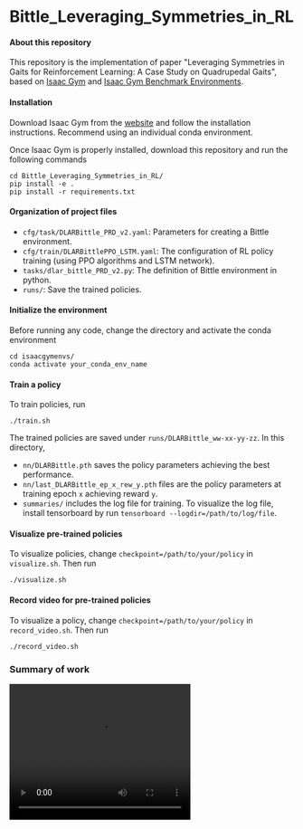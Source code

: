 # Bittle_Leveraging_Symmetries_in_RL


#### About this repository
This repository is the implementation of paper "Leveraging Symmetries in Gaits for Reinforcement Learning: A Case Study on Quadrupedal Gaits", based on [Isaac Gym](https://developer.nvidia.com/isaac-gym) and [Isaac Gym Benchmark Environments](https://github.com/NVIDIA-Omniverse/IsaacGymEnvs).


#### Installation
Download Isaac Gym from the [website](https://developer.nvidia.com/isaac-gym) and follow the installation instructions. Recommend using an individual conda environment.

Once Isaac Gym is properly installed, download this repository and run the following commands

```
cd Bittle_Leveraging_Symmetries_in_RL/
pip install -e .
pip install -r requirements.txt
```

#### Organization of project files
* `cfg/task/DLARBittle_PRD_v2.yaml`: Parameters for creating a Bittle environment.
* `cfg/train/DLARBittlePPO_LSTM.yaml`: The configuration of RL policy training (using PPO algorithms and LSTM network).
* `tasks/dlar_bittle_PRD_v2.py`: The definition of Bittle environment in python.
* `runs/`: Save the trained policies.

#### Initialize the environment
Before running any code, change the directory and activate the conda environment
```
cd isaacgymenvs/
conda activate your_conda_env_name
```


#### Train a policy
To train policies, run
```
./train.sh
```
The trained policies are saved under `runs/DLARBittle_ww-xx-yy-zz`. In this directory, 
* `nn/DLARBittle.pth` saves the policy parameters achieving the best performance.
* `nn/last_DLARBittle_ep_x_rew_y.pth` files are the policy parameters at training epoch `x` achieving reward `y`.
* `summaries/` includes the log file for training. To visualize the log file, install tensorboard by  run `tensorboard --logdir=/path/to/log/file`.


#### Visualize pre-trained policies
To visualize policies, change `checkpoint=/path/to/your/policy` in `visualize.sh`. Then run
```
./visualize.sh
```

#### Record video for pre-trained policies
To visualize a policy, change `checkpoint=/path/to/your/policy` in `record_video.sh`. Then run
```
./record_video.sh
```


### Summary of work
<video src="./Sym_Guided_RL_Video_v2.mp4" width="320" height="240" controls></video>
